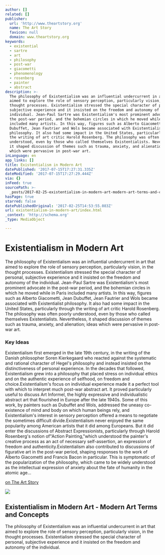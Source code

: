 ```yaml
---
author: []
related: []
publisher:
  url: 'http://www.theartstory.org'
  name: The Art Story
  favicon: null
  domain: www.theartstory.org
keywords:
  - existential
  - sartre
  - art
  - philosophy
  - post-war
  - giacometti
  - phenomenology
  - rosenberg
  - painter
  - abstract
description: >-
  The philosophy of Existentialism was an influential undercurrent in art that
  aimed to explore the role of sensory perception, particularly vision, in the
  thought processes. Existentialism stressed the special character of personal,
  subjective experience and it insisted on the freedom and autonomy of the
  individual. Jean-Paul Sartre was Existentialism's most prominent advocate in
  the post-war period, and the bohemian circles in which he moved while in Paris
  included many artists. In this way, figures such as Alberto Giacometti, Jean
  Dubuffet, Jean Fautrier and Wols became associated with Existentialist
  philosophy. It also had some impact in the United States, particularly through
  the writing of art critic Harold Rosenberg. The philosophy was often poorly
  understood, even by those who called themselves Existentialists. Nevertheless,
  it shaped discussion of themes such as trauma, anxiety, and alienation; ideas
  which were pervasive in post-war art.
inLanguage: en
app_links: []
title: Existentialism in Modern Art
datePublished: '2017-07-15T17:27:31.335Z'
dateModified: '2017-07-15T17:27:29.444Z'
via: {}
inFeed: true
sourcePath: >-
  _posts/2017-02-25-existentialism-in-modern-art-modern-art-terms-and-concepts.md
hasPage: true
starred: false
datePublishedOriginal: '2017-02-25T14:53:55.083Z'
url: existentialism-in-modern-art/index.html
_context: 'http://schema.org'
_type: MediaObject

---
```

# Existentialism in Modern Art

The philosophy of Existentialism was an influential undercurrent in art that aimed to explore the role of sensory perception, particularly vision, in the thought processes. Existentialism stressed the special character of personal, subjective experience and it insisted on the freedom and autonomy of the individual. Jean-Paul Sartre was Existentialism's most prominent advocate in the post-war period, and the bohemian circles in which he moved while in Paris included many artists. In this way, figures such as Alberto Giacometti, Jean Dubuffet, Jean Fautrier and Wols became associated with Existentialist philosophy. It also had some impact in the United States, particularly through the writing of art critic Harold Rosenberg. The philosophy was often poorly understood, even by those who called themselves Existentialists. Nevertheless, it shaped discussion of themes such as trauma, anxiety, and alienation; ideas which were pervasive in post-war art.

### Key Ideas

Existentialism first emerged in the late 19th century, in the writing of the Danish philosopher Soren Kierkegaard who reacted against the systematic and rational character of Hegel's philosophy and instead insisted on the distinctiveness of personal experience. In the decades that followed, Existentialism grew into a philosophy that placed stress on individual ethics and on the authentic experience of selfhood, on freedom and choice.Existentialism's focus on individual experience made it a perfect tool with which to interpret much post-war abstract art. It proved particularly useful to discuss Art Informel, the highly expressive and individualistic abstract art that flourished in Europe after the late 1940s. Some of this work, by painters such as Dubuffet and Wols, addressed the uneasy co-existence of mind and body on which human beings rely, and Existentialism's interest in sensory perception offered a means to negotiate the sometimes difficult divide.Existentialism never enjoyed the same popularity among American artists that it did among Europeans. But it did enter the discussions of Abstract Expressionists, particularly through Harold Rosenberg's notion of"Action Painting,"which understood the painter's creative process as an act of necessary self-assertion, an expression of freedom and authenticity.Existentialism also contributed to discussions of figurative art in the post-war period, shaping responses to the work of Alberto Giacometti and Francis Bacon in particular. This is symptomatic of the popularization of the philosophy, which came to be widely understood as the intellectual expression of anxiety about the fate of humanity in the atomic age...

[on The Art Story][0]

<article style=""><img src="https://s3-us-west-2.amazonaws.com/the-grid-img/p/a837e5e2ce75bf9efabb6eef8573389f77aa23fb.jpg" /><h1>Existentialism in Modern Art - Modern Art Terms and Concepts</h1><p>The philosophy of Existentialism was an influential undercurrent in art that aimed to explore the role of sensory perception, particularly vision, in the thought processes. Existentialism stressed the special character of personal, subjective experience and it insisted on the freedom and autonomy of the individual.</p></article>



[0]: http://www.theartstory.org/definition-existentialism.htm